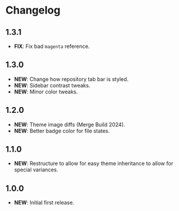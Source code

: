 # Changelog

## 1.3.1

- **FIX**: Fix bad `magenta` reference.

## 1.3.0

- **NEW**: Change how repository tab bar is styled.
- **NEW**: Sidebar contrast tweaks.
- **NEW**: Minor color tweaks.

## 1.2.0

- **NEW**: Theme image diffs (Merge Build 2024).
- **NEW**: Better badge color for file states.

## 1.1.0

- **NEW**: Restructure to allow for easy theme inheritance to allow for special variances.

## 1.0.0

- **NEW**: Initial first release.
